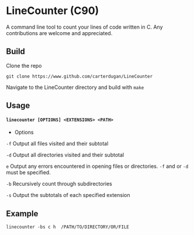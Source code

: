 # LineCounter (C90)
A command line tool to count your lines of code written in C.
Any contributions are welcome and appreciated.

## Build

Clone the repo

`git clone https://www.github.com/carterdugan/LineCounter`

Navigate to the LineCounter directory and build with `make`

## Usage
#### `linecounter [OPTIONS] <EXTENSIONS> <PATH>`

  * Options


  `-f` Output all files visited and their subtotal

  `-d` Output all directories visited and their subtotal

  `e` Output any errors encountered in opening files or directories. `-f` and or `-d` must be specified.

  `-b` Recursively count through subdirectories

  `-s` Output the subtotals of each specified extension

## Example
`linecounter -bs c h  /PATH/TO/DIRECTORY/OR/FILE`
